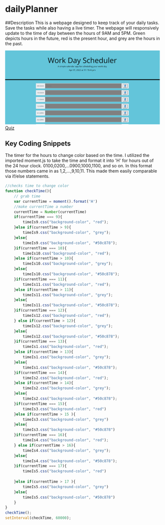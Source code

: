 # dailyPlanner

##Description
This is a webpage designed to keep track of your daily tasks. Save the tasks while also having a live timer. The webpage will responsively update to the time of day between the hours of 9AM and 5PM. Green depicts hours in the future, red is the present hour, and grey are the hours in the past.

![DailyPlanner](/assets/Images/DailyPlanner.PNG)
[Quiz](https://sambalogna.github.io/dailyPlanner/)


## Key Coding Snippets
The timer for the hours to change color based on the time. I utilized the imported moment.js to take the time and format it into 'H' for hours out of the 24 hour clock. 0100,0200,...0900,1000,1100, and so on. In this format those numbers came in as 1,2,...,9,10,11. This made them easily comparable via if/else statements.
````Javascript
//checks time to change color
function checkTime(){
    // grab time
    var currentTime = moment().format('H')
    //make currentTime a number
    currentTime = Number(currentTime) 
    if(currentTime === 9){
        timeIs9.css("background-color", "red");
    }else if(currentTime > 9){
        timeIs9.css("background-color", "grey");
    }else{
        timeIs9.css("background-color", "#50c878");
    }if(currentTime === 10){
        timeIs10.css("background-color", "red");
    }else if(currentTime > 10){
        timeIs10.css("background-color", "grey");
    }else{
        timeIs10.css("background-color", "#50c878");
    }if(currentTime === 11){
        timeIs11.css("background-color", "red");
    }else if(currentTime > 11){
        timeIs11.css("background-color", "grey");
    }else{
        timeIs11.css("background-color", "#50c878");
    }if(currentTime === 12){
        timeIs12.css("background-color", "red");
    } else if(currentTime > 12){
        timeIs12.css("background-color", "grey");
    }else{
        timeIs12.css("background-color", "#50c878");
    }if(currentTime === 13){
        timeIs1.css("background-color", "red");
    }else if(currentTime > 13){
        timeIs1.css("background-color", "grey");
    }else{
        timeIs1.css("background-color", "#50c878");
    }if(currentTime === 14){
        timeIs2.css("background-color", "red");
    }else if(currentTime > 14){
        timeIs2.css("background-color", "grey");
    }else{
        timeIs2.css("background-color", "#50c878");
    }if(currentTime === 15){
        timeIs3.css("background-color", "red")
    }else if(currentTime > 15 ){
        timeIs3.css("background-color", "grey")   
    }else{
        timeIs3.css("background-color", "#50c878")
    }if(currentTime === 16){
        timeIs4.css("background-color", "red");
    } else if(currentTime > 16){
        timeIs4.css("background-color", "grey");
    }else{
        timeIs4.css("background-color", "#50c878");
    }if(currentTime === 17){
        timeIs5.css("background-color", "red")
        
    }else if(currentTime > 17 ){
        timeIs5.css("background-color", "grey")   
    }else{
        timeIs5.css("background-color", "#50c878")
    }
}
checkTime();
setInterval(checkTime, 60000);

````

````Javascript


````